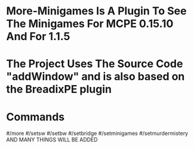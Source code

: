 # More-Minigames Is A Plugin To See The Minigames For MCPE 0.15.10 And For 1.1.5
# The Project Uses The Source Code "addWindow" and is also based on the BreadixPE plugin 
# Commands
#/more
#/setsw
#/setbw
#/setbridge
#/setminigames
#/setmurdermistery
AND MANY THINGS WILL BE ADDED
